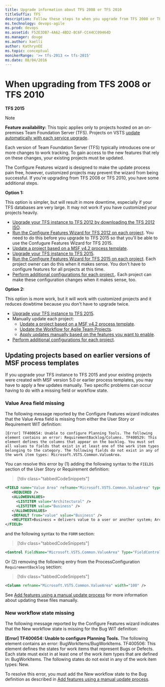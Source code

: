 ```yaml
---
title: Upgrade information about TFS 2008 or TFS 2010
titleSuffix: TFS
description: Follow these steps to when you upgrade from TFS 2008 or TFS 2010 to TFS 2015 so that you can configure the new features.
ms.technology: devops-agile
ms.prod: devops
ms.assetid: F52E3DB7-4A62-4BD2-8C6F-CC44CC09464D
ms.manager: douge
ms.author: kaelli
author: KathrynEE
ms.topic: conceptual
monikerRange: '>= tfs-2013 <= tfs-2015'
ms.date: 08/04/2016
---
```


# When upgrading from TFS 2008 or TFS 2010  

<b>TFS 2015</b> 

> [!NOTE]   
> **Feature availability:** This topic applies only to projects hosted on an on-premises Team Foundation Server (TFS). Projects on VSTS [update automatically with each service upgrade](/vsts/release-notes/index).

Each version of Team Foundation Server (TFS) typically introduces one or more changes to work tracking. To gain access to the new features that rely on these changes, your existing projects must be updated. 

The Configure Features wizard is designed to make the update process pain free, however, customized projects may prevent the wizard from being successful.
If you're upgrading from TFS 2008 or TFS 2010, you have some additional steps.  

**Option 1:**

This option is simpler, but will result in more downtime, especially if your TFS databases are very large. It may not work if you have customized your projects heavily.

* [Upgrade your TFS instance to TFS 2012 by downloading the TFS 2012 ISO](http://go.microsoft.com/fwlink?linkid=255990).
* [Run the Configure Features Wizard for TFS 2012 on each project](configure-features-after-upgrade.md).
	You need to do this before you upgrade to TFS 2015 so that you'll be able to use the Confugure Features Wizard for TFS 2015.
* [Update a project based on a MSF v4.2 process template](reference/update-a-team-project-v4-dot-2-process-template.md).
* [Upgrade your TFS instance to TFS 2015](/tfs/server/upgrade/get-started).
* [Run the Configure Features Wizard for TFS 2015 on each project](configure-features-after-upgrade.md).
	Each project owner can do this when it makes sense. You don't have to configure features for all projects at this time.
* [Perform additional configurations for each project.](additional-configuration-options.md).
	Each project can make these configuration changes when it makes sense, too.
	

**Option 2:**

This option is more work, but it will work with customized projects and it reduces dowbtime because you don't have to upgrade twice.

* [Upgrade your TFS instance to TFS 2015](/tfs/server/upgrade/get-started).
* Manually update each project:
	* [Update a project based on a MSF v4.2 process template](reference/update-a-team-project-v4-dot-2-process-template.md).
	* [Update the Workflow for Agile Team Projects](https://msdn.microsoft.com/library/hh500412.aspx).
	* [Apply updates manually based on the features you want to enable](add-features-manually.md).
* [Perform additional configurations for each project](additional-configuration-options.md).

<a id="earlier-versions">  </a> 

## Updating projects based on earlier versions of MSF process templates 
If you upgrade your TFS instance to TFS 2015 and your existing projects were created with MSF version 5.0 or earlier process templates, you may have to apply a few updates manually. Two specific problems can occur having to do with a missing field or workflow state.  

### Value Area field missing   
The following message reported by the Configure Features wizard indicates that the Value Area field is missing from either the User Story or Requirement WIT definition:  

```
[Error] TF400654: Unable to configure Planning Tools. The following element contains an error: RequirementBacklog/Columns. TF400529: This element defines the columns that appear on the backlog. You must set all values to fields that exist in at least one of the work item types belonging to the category. The following fields do not exist in any of the work item types: Microsoft.VSTS.Common.ValueArea.
```

You can resolve this error by (1) adding the following syntax to the ```FIELDS``` section of the User Story or Requirement definition:  
> [!div class="tabbedCodeSnippets"]
```XML
<FIELD name="Value Area" refname="Microsoft.VSTS.Common.ValueArea" type="String">
   <REQUIRED />
   <ALLOWEDVALUES>
     <LISTITEM value="Architectural" />
     <LISTITEM value="Business" />
   </ALLOWEDVALUES>
   <DEFAULT from="value" value="Business" />
   <HELPTEXT>Business = delivers value to a user or another system; Architectural = work to support other stories or components</HELPTEXT>
</FIELD>
```

and the following syntax to the ```FORM``` section:

> [!div class="tabbedCodeSnippets"]
```XML
<Control FieldName="Microsoft.VSTS.Common.ValueArea" Type="FieldControl" Label="Value area" LabelPosition="Left" />
```

Or (2) removing the following entry from the ProcessConfiguration ```RequirementBacklog``` section: 

> [!div class="tabbedCodeSnippets"]
```XML
<Column refname="Microsoft.VSTS.Common.ValueArea" width="100" />
```

See [Add features using a manual update process](add-features-manually.md) for more information about updating these files manually. 


### New workflow state missing 
The following message reported by the Configure Features wizard indicates that the New workflow state is missing for the Bug WIT definition:  

**[Error] TF400654: Unable to configure Planning Tools.** The following element contains an error: BugWorkItems/BugWorkItems. TF400506: This element defines the states for work items that represent Bugs or Defects. Each state must exist in at least one of the work item types that are defined in: BugWorkItems. The following states do not exist in any of the work item types: New.


To resolve this error, you must add the New workflow state to the Bug definition as described in [Add features using a manual update process](add-features-manually.md). 

